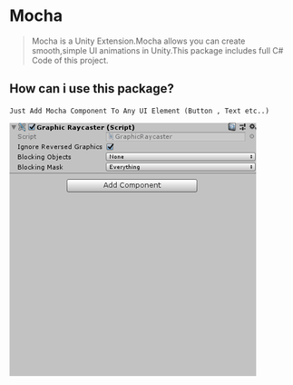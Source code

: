 # Mocha
>  Mocha is a Unity Extension.Mocha allows you can create smooth,simple UI animations in Unity.This package includes full C# Code of this project.

## How can i use this package?

``` 
Just Add Mocha Component To Any UI Element (Button , Text etc..)
```  
![](mochaInt.gif)
